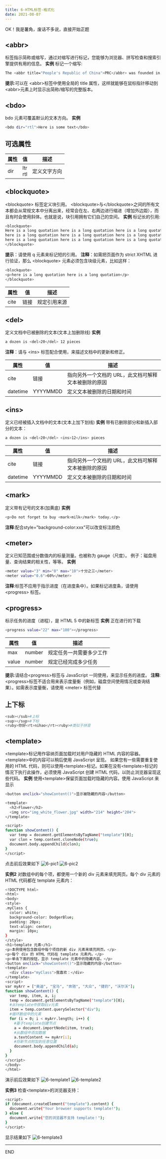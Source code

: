 ```yaml
---
title: 6-HTML标签-格式化
date: 2021-08-07
---
```

OK！我是薯角，废话不多说，直接开始正题

## &lt;abbr&gt;
标签指示简称或缩写，通过对缩写进行标记，您能够为浏览器、拼写检查和搜索引擎提供有用的信息。
**实例**
标记一个缩写:
``` bash
The <abbr title="People's Republic of China">PRC</abbr> was founded in 1949.
```
**提示**:可以在 &lt;abbr&gt;标签中使用全局的 title 属性，这样就能够在鼠标指针移动到&lt;abbr&gt;元素上时显示出简称/缩写的完整版本。


## &lt;bdo&gt;
bdo 元素可覆盖默认的文本方向。
**实例**
``` bash
<bdo dir="rtl">Here is some text</bdo>
```
## 可选属性
| 属性 | 值 | 描述 |
| --- | --- | --- |
| dir | ltr<br />rtl | 定义文字方向 |


## &lt;blockquote&gt;
&lt;blockquote&gt; 标签定义块引用。
&lt;blockquote&gt;与&lt;/blockquote&gt;之间的所有文本都会从常规文本中分离出来，经常会在左、右两边进行缩进（增加外边距），而且有时会使用斜体。也就是说，块引用拥有它们自己的空间。
**实例**
标记长的引用:
``` bash
<blockquote>
Here is a long quotation here is a long quotation here is a long quotation 
here is a long quotation here is a long quotation here is a long quotation 
here is a long quotation here is a long quotation here is a long quotation.
</blockquote>
```
**提示**：请使用 q 元素来标记短的引用。
**注释**：如需把页面作为 strict XHTML 进行验证，那么 &lt;blockquote&gt; 元素必须包含块级元素，比如这样：
``` bash
<blockquote>
<p>here is a long quotation here is a long quotation</p>
</blockquote>
```
| 属性 | 值 | 描述 |
| --- | --- | --- |
| cite | 链接 | 规定引用来源 |


## &lt;del&gt;
定义文档中已被删除的文本(文本上加删除线)
**实例**
``` bash
a dozen is <del>20</del> 12 pieces
```
**注释**：请与 &lt;ins&gt; 标签配合使用，来描述文档中的更新和修正。

| 属性 | 值 | 描述 |
| --- | --- | --- |
| cite | 链接 | 指向另外一个文档的 URL，此文档可解释文本被删除的原因 |
| datetime | YYYYMMDD | 定义文本被删除的日期和时间 |


## &lt;ins&gt;
定义已经被插入文档中的文本(文本上加下划线)
**实例**
带有已删除部分和新插入部分的文本：
``` bash
a dozen is <del>20</del> <ins>12</ins> pieces
```
| 属性 | 值 | 描述 |
| --- | --- | --- |
| cite | 链接 | 指向另外一个文档的 URL，此文档可解释文本被删除的原因 |
| datetime | YYYYMMDD | 定义文本被删除的日期和时间 |


## &lt;mark&gt;
定义带有记号的文本(加黄底)
**实例**
``` bash
<p>Do not forget to buy <mark>milk</mark> today.</p>
```
**注释**:配合style="background-color:xxx"可以改变标注颜色


## &lt;meter&gt;
定义已知范围或分数值内的标量测量。也被称为 gauge（尺度）。
例子：磁盘用量、查询结果的相关性，等等。
**实例**
``` bash
<meter value="3" min="0" max="10">十分之三</meter>
<meter value="0.6">60%</meter> 
```
**注释**:标签不应用于指示进度（在进度条中）。如果标记进度条，请使用 &lt;progress&gt; 标签。


## &lt;progress&gt;
标示任务的进度（进程），是 HTML 5 中的新标签
**实例**
正在进行的下载
``` bash
<progress value="22" max="100"></progress> 
```
| 属性 | 值 | 描述 |
| -- | --- | --- |
| max | number | 规定任务一共需要多少工作 |
| value | number | 规定已经完成多少任务 |
**提示**:请结合&lt;progress&gt;标签与 JavaScript 一同使用，来显示任务的进度。
**注释**:&lt;progress&gt;标签不适合用来表示度量衡（例如，磁盘空间使用情况或查询结果）。如需表示度量衡，请使用 &lt;meter&gt; 标签代替
 

## 上下标
``` bash
<sub></sub>#上标
<sup></sup>#下标
<ruby>你好<rt>nihao</rt><ruby>#类似于拼音
```


## &lt;template&gt;
&lt;template&gt;标记用作容纳页面加载时对用户隐藏的 HTML 内容的容器。
&lt;template&gt;中的内容可以稍后使用 JavaScript 呈现。
如果您有一些需要重复使用的 HTML 代码，则可以使用&lt;template&gt;标记。如果在没有&lt;template&gt;标记的情况下执行此操作，必须使用 JavaScript 创建 HTML 代码，以防止浏览器呈现这些代码。
**实例**
使用&lt;template&gt;保留页面加载时隐藏的内容。使用 JavaScript 来显示
``` bash
<button onclick="showContent()">显示被隐藏的内容</button>

<template>
  <h2>Flower</h2>
  <img src="img_white_flower.jpg" width="214" height="204">
</template>

<script>
function showContent() {
  var temp = document.getElementsByTagName("template")[0];
  var clon = temp.content.cloneNode(true);
  document.body.appendChild(clon);
}
</script>
```
点击前后效果如下
![6-pic1](https://hexo-4grmu8ecde66adf2-1306730064.tcloudbaseapp.com/pic/6-pic1.png)
![6-pic2](https://hexo-4grmu8ecde66adf2-1306730064.tcloudbaseapp.com/pic/6-pic2.png)

**实例2**
对数组中的每个项，都使用一个新的 div 元素来填充网页。每个 div 元素的 HTML 代码都在 template 元素内：
``` bash
<!DOCTYPE html>
<html>
<body>
<style>
.myClass {
  color: white;
  background-color: DodgerBlue;
  padding: 20px;
  text-align: center;
  margin: 10px;
}
</style>
<h1>template 元素</h1>
<p>本例使用包含数组中每个项目的新 div 元素来填充网页。</p>
<p>每个 div 的 HTML 代码在 template 元素内。</p>
<p>单击下面的按钮，显示 template 元素中的隐藏内容。</p>
<button onclick="showContent()">显示隐藏的内容</button>
<template>
  <div class="myClass">我喜欢：</div>
</template>
<script>
var myArr = ["奥迪", "宝马", "奔驰", "大众", "捷豹", "沃尔沃"];
function showContent() {
  var temp, item, a, i;
  temp = document.getElementsByTagName("template")[0];
  #从template中获取div元素
  item = temp.content.querySelector("div");
  #循环数组中的元素
  for (i = 0; i < myArr.length; i++) {
    #基于template创建节点
    a = document.importNode(item, true);
    #从数组中添加数据
    a.textContent += myArr[i];
    #将新节点附加到任意位置
    document.body.appendChild(a);
  }
}
</script>
</body>
</html>
```
演示前后效果如下
![6-template1](https://hexo-4grmu8ecde66adf2-1306730064.tcloudbaseapp.com/pic/6-template1.png)
![6-template2](https://hexo-4grmu8ecde66adf2-1306730064.tcloudbaseapp.com/pic/6-template2.png)

**实例3**
检查&lt;template&gt;的浏览器支持：
``` bash
<script>
if (document.createElement("template").content) {
  document.write("Your browser supports template!");
} else {
  document.write("您的浏览器不支持 template！");
}
</script>
```
显示结果如下
![6-template3](https://hexo-4grmu8ecde66adf2-1306730064.tcloudbaseapp.com/pic/6-template3.png)

---
END




